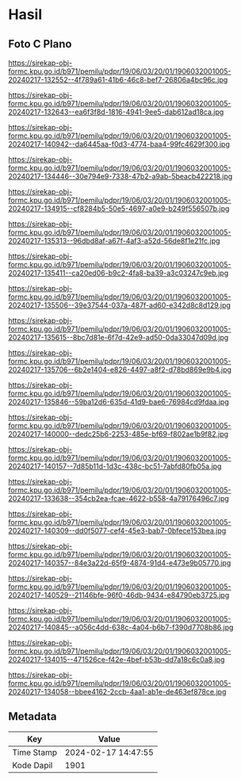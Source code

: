 # Hasil

## Foto C Plano

https://sirekap-obj-formc.kpu.go.id/b971/pemilu/pdpr/19/06/03/20/01/1906032001005-20240217-132552--4f789a61-41b6-46c8-bef7-26806a4bc96c.jpg

https://sirekap-obj-formc.kpu.go.id/b971/pemilu/pdpr/19/06/03/20/01/1906032001005-20240217-132643--ea6f3f8d-1816-4941-9ee5-dab612ad18ca.jpg

https://sirekap-obj-formc.kpu.go.id/b971/pemilu/pdpr/19/06/03/20/01/1906032001005-20240217-140942--da6445aa-f0d3-4774-baa4-99fc4629f300.jpg

https://sirekap-obj-formc.kpu.go.id/b971/pemilu/pdpr/19/06/03/20/01/1906032001005-20240217-134446--30e794e9-7338-47b2-a9ab-5beacb422218.jpg

https://sirekap-obj-formc.kpu.go.id/b971/pemilu/pdpr/19/06/03/20/01/1906032001005-20240217-134915--cf8284b5-50e5-4697-a0e9-b249f556507b.jpg

https://sirekap-obj-formc.kpu.go.id/b971/pemilu/pdpr/19/06/03/20/01/1906032001005-20240217-135313--96dbd8af-a67f-4af3-a52d-56de8f1e21fc.jpg

https://sirekap-obj-formc.kpu.go.id/b971/pemilu/pdpr/19/06/03/20/01/1906032001005-20240217-135411--ca20ed06-b9c2-4fa8-ba39-a3c03247c9eb.jpg

https://sirekap-obj-formc.kpu.go.id/b971/pemilu/pdpr/19/06/03/20/01/1906032001005-20240217-135506--39e37544-037a-487f-ad60-e342d8c8d129.jpg

https://sirekap-obj-formc.kpu.go.id/b971/pemilu/pdpr/19/06/03/20/01/1906032001005-20240217-135615--8bc7d81e-6f7d-42e9-ad50-0da33047d09d.jpg

https://sirekap-obj-formc.kpu.go.id/b971/pemilu/pdpr/19/06/03/20/01/1906032001005-20240217-135706--6b2e1404-e826-4497-a8f2-d78bd869e9b4.jpg

https://sirekap-obj-formc.kpu.go.id/b971/pemilu/pdpr/19/06/03/20/01/1906032001005-20240217-135846--59ba12d6-635d-41d9-bae6-76984cd9fdaa.jpg

https://sirekap-obj-formc.kpu.go.id/b971/pemilu/pdpr/19/06/03/20/01/1906032001005-20240217-140000--dedc25b6-2253-485e-bf69-f802ae1b9f82.jpg

https://sirekap-obj-formc.kpu.go.id/b971/pemilu/pdpr/19/06/03/20/01/1906032001005-20240217-140157--7d85b11d-1d3c-438c-bc51-7abfd80fb05a.jpg

https://sirekap-obj-formc.kpu.go.id/b971/pemilu/pdpr/19/06/03/20/01/1906032001005-20240217-133638--354cb2ea-fcae-4622-b558-4a79176496c7.jpg

https://sirekap-obj-formc.kpu.go.id/b971/pemilu/pdpr/19/06/03/20/01/1906032001005-20240217-140309--dd0f5077-cef4-45e3-bab7-0bfece153bea.jpg

https://sirekap-obj-formc.kpu.go.id/b971/pemilu/pdpr/19/06/03/20/01/1906032001005-20240217-140357--84e3a22d-65f9-4874-91d4-e473e9b05770.jpg

https://sirekap-obj-formc.kpu.go.id/b971/pemilu/pdpr/19/06/03/20/01/1906032001005-20240217-140529--21146bfe-96f0-46db-9434-e84790eb3725.jpg

https://sirekap-obj-formc.kpu.go.id/b971/pemilu/pdpr/19/06/03/20/01/1906032001005-20240217-140845--a056c4dd-638c-4a04-b6b7-f390d7708b86.jpg

https://sirekap-obj-formc.kpu.go.id/b971/pemilu/pdpr/19/06/03/20/01/1906032001005-20240217-134015--471526ce-f42e-4bef-b53b-dd7a18c6c0a8.jpg

https://sirekap-obj-formc.kpu.go.id/b971/pemilu/pdpr/19/06/03/20/01/1906032001005-20240217-134058--bbee4162-2ccb-4aa1-ab1e-de463ef878ce.jpg


## Metadata

| Key        | Value               |
| ---------- | ------------------- |
| Time Stamp | 2024-02-17 14:47:55 |
| Kode Dapil | 1901                |



